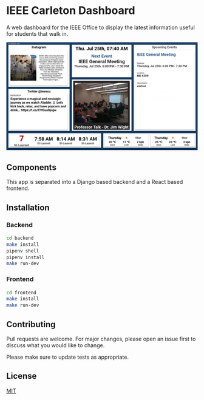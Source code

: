 # IEEE Carleton Dashboard
A web dashboard for the IEEE Office to display the latest information useful for students that walk in.

![Alt text](.github/readme/demo.png?raw=true "Title")

## Components
This app is separated into a Django based backend and a React based frontend.
    
## Installation
### Backend

```bash
cd backend
make install
pipenv shell
pipenv install
make run-dev
```

### Frontend

```bash
cd frontend
make install
make run-dev
```

## Contributing
Pull requests are welcome. For major changes, please open an issue first to discuss what you would like to change.

Please make sure to update tests as appropriate.

## License
[MIT](https://choosealicense.com/licenses/mit/)
